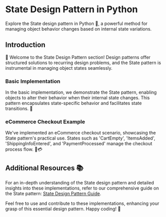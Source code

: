 # State Design Pattern in Python

Explore the State design pattern in Python 🚦, a powerful method for managing object behavior changes based on internal state variations.

## Introduction

👋 Welcome to the State Design Pattern section! Design patterns offer structured solutions to recurring design problems, and the State pattern is instrumental in managing object states seamlessly.

### Basic Implementation

In the basic implementation, we demonstrate the State pattern, enabling objects to alter their behavior when their internal state changes. This pattern encapsulates state-specific behavior and facilitates state transitions. 🚀

### eCommerce Checkout Example

We've implemented an eCommerce checkout scenario, showcasing the State pattern's practical use. States such as 'CartEmpty', 'ItemsAdded', 'ShippingInfoEntered', and 'PaymentProcessed' manage the checkout process flow. 🛒💳

## Additional Resources 📚

For an in-depth understanding of the State design pattern and detailed insights into these implementations, refer to our comprehensive guide on the State pattern: [State Design Pattern Guide](https://medium.com/@amirm.lavasani/design-patterns-in-python-state-8916b2f65f69).

Feel free to use and contribute to these implementations, enhancing your grasp of this essential design pattern. Happy coding! 🌟
